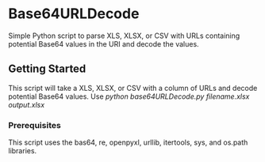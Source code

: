 # Base64URLDecode
Simple Python script to parse XLS, XLSX, or CSV with URLs containing potential Base64 values in the URI and decode the values.

## Getting Started
This script will take a XLS, XLSX, or CSV with a column of URLs and decode potential Base64 values. Use *python base64URLDecode.py filename.xlsx output.xlsx*

### Prerequisites
This script uses the bas64, re, openpyxl, urllib, itertools, sys, and os.path libraries.
